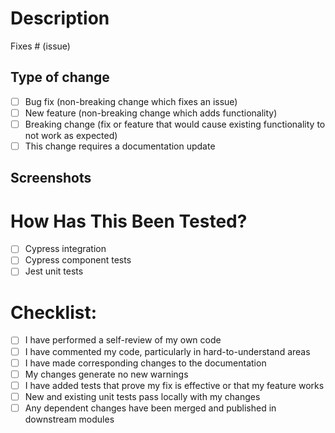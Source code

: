 # Description

[comment]: # 'Please include a summary of the change and which issue is fixed. Please also include relevant motivation and context.'

Fixes # (issue)

## Type of change

[comment]: # 'Please delete options that are not relevant.'

- [ ] Bug fix (non-breaking change which fixes an issue)
- [ ] New feature (non-breaking change which adds functionality)
- [ ] Breaking change (fix or feature that would cause existing functionality to not work as expected)
- [ ] This change requires a documentation update

## Screenshots 

[comment]: # 'Please include screenshots of your changes if relevant.'


# How Has This Been Tested?

- [ ] Cypress integration
- [ ] Cypress component tests
- [ ] Jest unit tests

# Checklist:

- [ ] I have performed a self-review of my own code
- [ ] I have commented my code, particularly in hard-to-understand areas
- [ ] I have made corresponding changes to the documentation
- [ ] My changes generate no new warnings
- [ ] I have added tests that prove my fix is effective or that my feature works
- [ ] New and existing unit tests pass locally with my changes
- [ ] Any dependent changes have been merged and published in downstream modules
